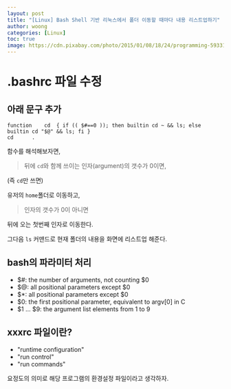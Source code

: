 ```yaml
---
layout: post
title: "[Linux] Bash Shell 기반 리눅스에서 폴더 이동할 때마다 내용 리스트업하기"
author: woong
categories: [Linux]
toc: true
image: https://cdn.pixabay.com/photo/2015/01/08/18/24/programming-593312_1280.jpg
---
```


# .bashrc 파일 수정

## 아래 문구 추가

```console
function	cd	{ if (( $#==0 )); then builtin cd ~ && ls; else builtin cd "$@" && ls; fi }
cd		.
```

함수를 해석해보자면,

> 뒤에 `cd`와 함께 쓰이는 인자(argument)의 갯수가 0이면,

(즉 `cd`만 쓰면)

유저의 `home`폴더로 이동하고,

> 인자의 갯수가 0이 아니면

뒤에 오는 첫번째 인자로 이동한다.

그다음 `ls` 커맨드로 현재 폴더의 내용을 화면에 리스트업 해준다.

## bash의 파라미터 처리

- $#: 			the number of arguments, not counting $0
- $@: 			all positional parameters except $0
- $*: 			all positional parameters except $0
- $0: 			the first positional parameter, equivalent to argv[0] in C
- $1 ... $9: 	the argument list elements from 1 to 9


## xxxrc 파일이란?

- "runtime configuration"
- "run control"
- "run commands"

요정도의 의미로 해당 프로그램의 환경설정 파일이라고 생각하자.
